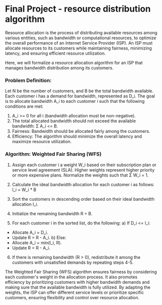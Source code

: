 # Final Project - resource distribution algorithm

Resource allocation is the process of distributing available resources among various entities, such as bandwidth or computational resources, to optimize the overall performance of an Internet Service Provider (ISP). An ISP must allocate resources to its customers while maintaining fairness, minimizing latency, and ensuring efficient resource utilization.

Here, we will formalize a resource allocation algorithm for an ISP that manages bandwidth distribution among its customers.

### Problem Definition:
Let N be the number of customers, and B be the total bandwidth available. Each customer i has a demand for bandwidth, represented as D_i. The goal is to allocate bandwidth A_i to each customer i such that the following conditions are met:

1) A_i >= 0 for all i (bandwidth allocation must be non-negative).
2) The total allocated bandwidth should not exceed the available bandwidth: Σ A_i <= B.
3) Fairness: Bandwidth should be allocated fairly among the customers.
4) Efficiency: The algorithm should minimize the overall latency and maximize resource utilization.

### Algorithm: Weighted Fair Sharing (WFS)

1) Assign each customer i a weight W_i based on their subscription plan or service level agreement (SLA). Higher weights represent higher priority or more expensive plans. Normalize the weights such that Σ W_i = 1.

2) Calculate the ideal bandwidth allocation for each customer i as follows:
I_i = W_i * B

3) Sort the customers in descending order based on their ideal bandwidth allocation I_i.

4) Initialize the remaining bandwidth R = B.

5) For each customer i in the sorted list, do the following:
a) If D_i <= I_i:
  - Allocate A_i = D_i.
  - Update R = R - A_i.
b) Else:
  - Allocate A_i = min(I_i, R).
  - Update R = R - A_i.
6) If there is remaining bandwidth (R > 0), redistribute it among the customers with unsatisfied demands by repeating steps 4-5.

The Weighted Fair Sharing (WFS) algorithm ensures fairness by considering each customer's weight in the allocation process. It also promotes efficiency by prioritizing customers with higher bandwidth demands and making sure that the available bandwidth is fully utilized. By adapting the weights, the ISP can offer different service levels or prioritize specific customers, ensuring flexibility and control over resource allocation.
